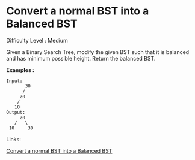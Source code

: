 # Convert a normal BST into a Balanced BST

Difficulty Level : Medium

Given a Binary Search Tree, modify the given BST such that it is balanced and has minimum possible height. Return the balanced BST.

**Examples :**

```
Input:
       30
      /
     20
    /
   10
Output:
     20
   /   \
 10     30
```

Links:

[Convert a normal BST into a Balanced BST](https://www.geeksforgeeks.org/problems/normal-bst-to-balanced-bst/1?itm_source=geeksforgeeks&itm_medium=article&itm_campaign=practice_card)